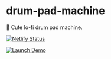 # drum-pad-machine
🥁 Cute lo-fi drum pad machine.

[![Netlify Status](https://api.netlify.com/api/v1/badges/d6932b09-e0ac-48ec-87a2-42c8382bcea9/deploy-status)](https://app.netlify.com/sites/seiso-drum-pads/deploys)

[![Launch Demo](https://img.shields.io/badge/Launch-Demo-brightgreen.svg?style=for-the-badge)](https://seiso-drum-pads.netlify.app/)
